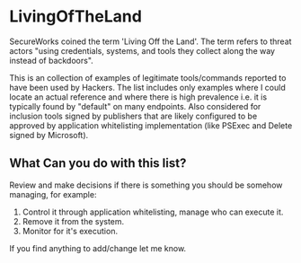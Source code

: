 # LivingOfTheLand
SecureWorks coined the term 'Living Off the Land'. 
The term refers to threat actors "using credentials, systems, and tools they collect along the way instead of backdoors".

This is an collection of examples of legitimate tools/commands reported to have been used by Hackers.
The list includes only examples where I could locate an actual reference and where there is high prevalence i.e. it is typically found
by "default" on many endpoints. 
Also considered for inclusion tools signed by publishers that are likely configured to be approved by application whitelisting 
implementation (like PSExec and Delete signed by Microsoft).

## What Can you do with this list?

Review and make decisions if there is something you should be somehow managing, for example:
1. Control it through application whitelisting, manage who can execute it.
2. Remove it from the system.
3. Monitor for it's execution.

If you find anything to add/change let me know.
